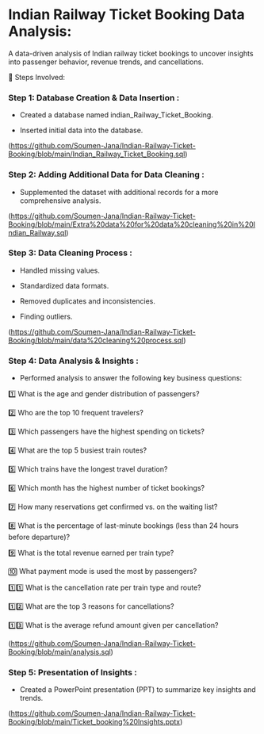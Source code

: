   # Indian Railway Ticket Booking Data Analysis:
A data-driven analysis of Indian railway ticket bookings to uncover insights into passenger behavior, revenue trends, and cancellations.

📂 Steps Involved:
### Step 1: Database Creation & Data Insertion :

* Created a database named indian_Railway_Ticket_Booking.

* Inserted initial data into the database.
  
(https://github.com/Soumen-Jana/Indian-Railway-Ticket-Booking/blob/main/Indian_Railway_Ticket_Booking.sql)
### Step 2: Adding Additional Data for Data Cleaning :

* Supplemented the dataset with additional records for a more comprehensive analysis.
  
 (https://github.com/Soumen-Jana/Indian-Railway-Ticket-Booking/blob/main/Extra%20data%20for%20data%20cleaning%20in%20Indian_Railway.sql)

### Step 3: Data Cleaning Process :

* Handled missing values.

* Standardized data formats.

* Removed duplicates and inconsistencies.

* Finding outliers.
  
(https://github.com/Soumen-Jana/Indian-Railway-Ticket-Booking/blob/main/data%20cleaning%20process.sql)

### Step 4: Data Analysis & Insights :

* Performed analysis to answer the following key business questions:

1️⃣ What is the age and gender distribution of passengers?

2️⃣ Who are the top 10 frequent travelers?

3️⃣ Which passengers have the highest spending on tickets?

4️⃣ What are the top 5 busiest train routes?

5️⃣ Which trains have the longest travel duration?

6️⃣ Which month has the highest number of ticket bookings?

7️⃣ How many reservations get confirmed vs. on the waiting list?

8️⃣ What is the percentage of last-minute bookings (less than 24 hours before departure)?

9️⃣ What is the total revenue earned per train type?

🔟 What payment mode is used the most by passengers?

1️⃣1️⃣ What is the cancellation rate per train type and route?

1️⃣2️⃣ What are the top 3 reasons for cancellations?

1️⃣3️⃣ What is the average refund amount given per cancellation?

(https://github.com/Soumen-Jana/Indian-Railway-Ticket-Booking/blob/main/analysis.sql)

### Step 5: Presentation of Insights :

* Created a PowerPoint presentation (PPT) to summarize key insights and trends.

(https://github.com/Soumen-Jana/Indian-Railway-Ticket-Booking/blob/main/Ticket_booking%20Insights.pptx)

